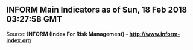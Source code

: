 ## INFORM Main Indicators as of Sun, 18 Feb 2018 03:27:58 GMT

Source: **INFORM (Index For Risk Management) - http://www.inform-index.org**